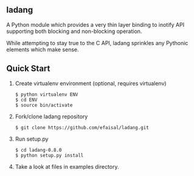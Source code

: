 ladang
------
A Python module which provides a very thin layer binding to inotify API supporting both blocking and non-blocking operation.

While attempting to stay true to the C API, ladang sprinkles any Pythonic elements which make sense.

Quick Start
-----------
1. Create virtualenv environment (optional, requires virtualenv)
    ```
    $ python virtualenv ENV
    $ cd ENV
    $ source bin/activate
    ```

2. Fork/clone ladang repository
    ```
    $ git clone https://github.com/efaisal/ladang.git
    ```

3. Run setup.py
    ```
    $ cd ladang-0.8.0
    $ python setup.py install
    ```

4. Take a look at files in examples directory.

